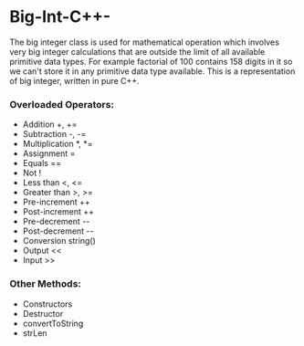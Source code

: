 # Big-Int-C++-
The big integer class is used for mathematical operation which involves very big integer calculations that are outside the limit of all available primitive data types. For example factorial of 100 contains 158 digits in it so we can't store it in any primitive data type available. This is a representation of big integer, written in pure C++.

### Overloaded Operators: <br>
- Addition +, +=
- Subtraction -, -=
- Multiplication *, *=
- Assignment = 
- Equals ==
- Not !
- Less than <, <=
- Greater than >, >=
- Pre-increment ++
- Post-increment ++
- Pre-decrement --
- Post-decrement --
- Conversion string()
- Output <<
- Input >>

### Other Methods: <br>
- Constructors
- Destructor
- convertToString
- strLen
